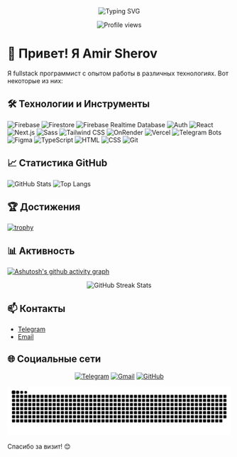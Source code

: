 <div align="center">
  <img src="https://readme-typing-svg.herokuapp.com?font=Fira+Code&weight=600&size=35&pause=1000&color=F7D533&center=true&vCenter=true&random=false&width=435&lines=Amir+Sherov;Full-Stack+Developer" alt="Typing SVG" />
</div>

<p align="center">
  <img src="https://komarev.com/ghpvc/?username=AmirSherov&color=yellow" alt="Profile views"/>
</p>

# 👋 Привет! Я Amir Sherov

Я fullstack программист с опытом работы в различных технологиях. Вот некоторые из них:

## 🛠️ Технологии и Инструменты

![Firebase](https://img.shields.io/badge/Firebase-FFCA28?style=for-the-badge&logo=firebase&logoColor=black)
![Firestore](https://img.shields.io/badge/Firestore-FFCA28?style=for-the-badge&logo=firebase&logoColor=black)
![Firebase Realtime Database](https://img.shields.io/badge/Firebase_Realtime_Database-FFCA28?style=for-the-badge&logo=firebase&logoColor=black)
![Auth](https://img.shields.io/badge/Auth-FFCA28?style=for-the-badge&logo=firebase&logoColor=black)
![React](https://img.shields.io/badge/React-20232A?style=for-the-badge&logo=react&logoColor=61DAFB)
![Next.js](https://img.shields.io/badge/Next.js-000000?style=for-the-badge&logo=nextdotjs&logoColor=white)
![Sass](https://img.shields.io/badge/Sass-CC6699?style=for-the-badge&logo=sass&logoColor=white)
![Tailwind CSS](https://img.shields.io/badge/Tailwind_CSS-38B2AC?style=for-the-badge&logo=tailwind-css&logoColor=white)
![OnRender](https://img.shields.io/badge/OnRender-46E3B7?style=for-the-badge&logo=render&logoColor=white)
![Vercel](https://img.shields.io/badge/Vercel-000000?style=for-the-badge&logo=vercel&logoColor=white)
![Telegram Bots](https://img.shields.io/badge/Telegram_Bots-2CA5E0?style=for-the-badge&logo=telegram&logoColor=white)
![Figma](https://img.shields.io/badge/Figma-F24E1E?style=for-the-badge&logo=figma&logoColor=white)
![TypeScript](https://img.shields.io/badge/TypeScript-007ACC?style=for-the-badge&logo=typescript&logoColor=white)
![HTML](https://img.shields.io/badge/HTML-E34F26?style=for-the-badge&logo=html5&logoColor=white)
![CSS](https://img.shields.io/badge/CSS-1572B6?style=for-the-badge&logo=css3&logoColor=white)
![Git](https://img.shields.io/badge/Git-F05032?style=for-the-badge&logo=git&logoColor=white)

## 📈 Статистика GitHub

![GitHub Stats](https://github-readme-stats.vercel.app/api?username=AmirSherov&show_icons=true&theme=radical)
![Top Langs](https://github-readme-stats.vercel.app/api/top-langs/?username=AmirSherov&layout=compact&theme=radical)

## 🏆 Достижения
[![trophy](https://github-profile-trophy.vercel.app/?username=AmirSherov&theme=onedark)](https://github.com/ryo-ma/github-profile-trophy)

## 📊 Активность
[![Ashutosh's github activity graph](https://github-readme-activity-graph.vercel.app/graph?username=AmirSherov&theme=react-dark)](https://github.com/ashutosh00710/github-readme-activity-graph)

<div align="center">
  <img src="https://github-readme-streak-stats.herokuapp.com/?user=AmirSherov&theme=radical" alt="GitHub Streak Stats"/>
</div>

## 📫 Контакты

- [Telegram](https://t.me/SMILE_zxc)
- [Email](mailto:amir.sherov@example.com)

## 🌐 Социальные сети
<div align="center">
  
[![Telegram](https://img.shields.io/badge/-Telegram-2CA5E0?style=for-the-badge&logo=telegram&logoColor=white)](https://t.me/SMILE_zxc)
[![Gmail](https://img.shields.io/badge/-Gmail-EA4335?style=for-the-badge&logo=gmail&logoColor=white)](mailto:amir.sherov@example.com)
[![GitHub](https://img.shields.io/badge/-GitHub-181717?style=for-the-badge&logo=github)](https://github.com/AmirSherov)
  
</div>

<div align="center">
  <img src="https://raw.githubusercontent.com/platane/snk/output/github-contribution-grid-snake-dark.svg" alt="Snake animation" />
</div>

Спасибо за визит! 😊
